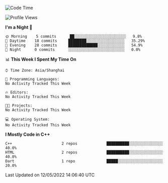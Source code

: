 <!--START_SECTION:waka-->
![Code Time](http://img.shields.io/badge/Code%20Time-5%20hrs%2048%20mins-blue)

![Profile Views](http://img.shields.io/badge/Profile%20Views-65-blue)

**I'm a Night 🦉** 

```text
🌞 Morning    5 commits      ██░░░░░░░░░░░░░░░░░░░░░░░   9.8% 
🌆 Daytime    18 commits     ████████░░░░░░░░░░░░░░░░░   35.29% 
🌃 Evening    28 commits     █████████████░░░░░░░░░░░░   54.9% 
🌙 Night      0 commits      ░░░░░░░░░░░░░░░░░░░░░░░░░   0.0%

```


📊 **This Week I Spent My Time On** 

```text
⌚︎ Time Zone: Asia/Shanghai

💬 Programming Languages: 
No Activity Tracked This Week

🔥 Editors: 
No Activity Tracked This Week

🐱‍💻 Projects: 
No Activity Tracked This Week

💻 Operating System: 
No Activity Tracked This Week

```

**I Mostly Code in C++** 

```text
C++                      2 repos             ██████████░░░░░░░░░░░░░░░   40.0% 
HTML                     2 repos             ██████████░░░░░░░░░░░░░░░   40.0% 
Dart                     1 repo              █████░░░░░░░░░░░░░░░░░░░░   20.0%

```



 Last Updated on 12/05/2022 14:06:40 UTC
<!--END_SECTION:waka-->